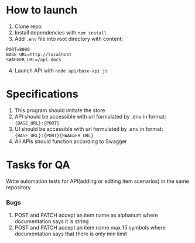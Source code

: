 # How to launch
1. Clone repo
2. Install dependencies with `npm install`
3. Add `.env` file into root directory with content:
```
PORT=8080
BASE_URL=http://localhost
SWAGGER_URL=/api-docs
```
4. Launch API with `node api/base-api.js`

# Specifications
1. This program should imitate the store
2. API should be accessible with url formulated by .env in format: `{BASE_URL}:{PORT}`
3. UI should be accessible with url formulated by .env in format: `{BASE_URL}:{PORT}{SWAGGER_URL}`
4. All APIs should function according to Swagger

# Tasks for QA
Write automation tests for API(adding or editing item scenarios) in the same repository

### Bugs
1. POST and PATCH accept an item name as alphanum where documentation says it is string
2. POST and PATCH accept an item name max 15 symbols where documentation says that there is only min limit
